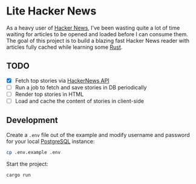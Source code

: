 # Lite Hacker News

As a heavy user of [Hacker News](https://news.ycombinator.com/), I've been wasting quite a lot of time waiting for articles to be opened and loaded before I can consume them. The goal of this project is to build a blazing fast Hacker News reader with articles fully cached while learning some [Rust](https://www.rust-lang.org).

## TODO

- [x] Fetch top stories via [HackerNews API](https://github.com/HackerNews/API)
- [ ] Run a job to fetch and save stories in DB periodically
- [ ] Render top stories in HTML
- [ ] Load and cache the content of stories in client-side

## Development

Create a `.env` file out of the example and modify username and password for your local [PostgreSQL](https://www.postgresql.org/) instance:

```bash
cp .env.example .env
```

Start the project:

```bash
cargo run
```